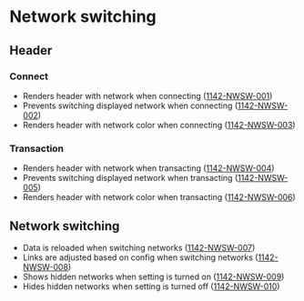 # Network switching

## Header

### Connect

- Renders header with network when connecting (<a name="1142-NWSW-001" href="#1142-NWSW-001">1142-NWSW-001</a>)
- Prevents switching displayed network when connecting (<a name="1142-NWSW-002" href="#1142-NWSW-002">1142-NWSW-002</a>)
- Renders header with network color when connecting (<a name="1142-NWSW-003" href="#1142-NWSW-003">1142-NWSW-003</a>)

### Transaction

- Renders header with network when transacting (<a name="1142-NWSW-004" href="#1142-NWSW-004">1142-NWSW-004</a>)
- Prevents switching displayed network when transacting (<a name="1142-NWSW-005" href="#1142-NWSW-005">1142-NWSW-005</a>)
- Renders header with network color when transacting (<a name="1142-NWSW-006" href="#1142-NWSW-006">1142-NWSW-006</a>)

## Network switching

- Data is reloaded when switching networks (<a name="1142-NWSW-007" href="#1142-NWSW-007">1142-NWSW-007</a>)
- Links are adjusted based on config when switching networks (<a name="1142-NWSW-008" href="#1142-NWSW-008">1142-NWSW-008</a>)
- Shows hidden networks when setting is turned on (<a name="1142-NWSW-009" href="#1142-NWSW-009">1142-NWSW-009</a>)
- Hides hidden networks when setting is turned off (<a name="1142-NWSW-010" href="#1142-NWSW-010">1142-NWSW-010</a>)
